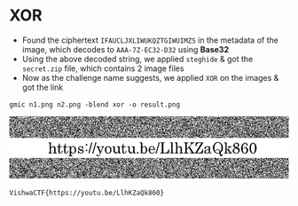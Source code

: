 # XOR
- Found the ciphertext `IFAUCLJXLIWUKQZTGIWUIMZS` in the metadata of the image, which decodes to `AAA-7Z-EC32-D32` using **Base32**
- Using the above decoded string, we applied `steghide` & got the `secret.zip` file, which contains 2 image files
- Now as the challenge name suggests, we applied `XOR` on the images & got the link
```
gmic n1.png n2.png -blend xor -o result.png
```
![](./result.png)
```
VishwaCTF{https://youtu.be/LlhKZaQk860}
```